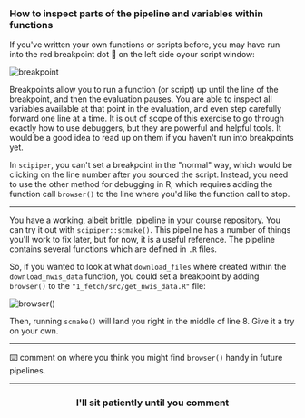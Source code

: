 ### How to inspect parts of the pipeline and variables within functions

If you've written your own functions or scripts before, you may have run into the red breakpoint dot :red_circle: on the left side oyour script window:

![breakpoint](https://support.rstudio.com/hc/en-us/article_attachments/201608458/editor-breakpoint.png)

Breakpoints allow you to run a function (or script) up until the line of the breakpoint, and then the evaluation pauses. You are able to inspect all variables available at that point in the evaluation, and even step carefully forward one line at a time. It is out of scope of this exercise to go through exactly how to use debuggers, but they are powerful and helpful tools. It would be a good idea to read up on them if you haven't run into breakpoints yet. 

In `scipiper`, you can't set a breakpoint in the "normal" way, which would be clicking on the line number after you sourced the script. Instead, you need to use the other method for debugging in R, which requires adding the function call `browser()` to the line where you'd like the function call to stop. 

---

You have a working, albeit brittle, pipeline in your course repository. You can try it out with `scipiper::scmake()`. This pipeline has a number of things you'll work to fix later, but for now, it is a useful reference. The pipeline contains several functions which are defined in `.R` files. 

So, if you wanted to look at what `download_files` where created within the `download_nwis_data` function, you could set a breakpoint by adding `browser()` to the `"1_fetch/src/get_nwis_data.R"` file:

![browser()](https://user-images.githubusercontent.com/2349007/82158816-bed9bb00-984f-11ea-8892-b2aeb5e4818d.png)

Then, running `scmake()` will land you right in the middle of line 8. Give it a try on your own.

---

:keyboard: comment on where you think you might find `browser()` handy in future pipelines. 

<hr>
<h3 align="center">I'll sit patiently until you comment</h3>
